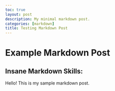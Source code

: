 ```yaml
---
toc: true
layout: post
description: My minimal markdown post.
categories: [markdown]
title: Testing Markdown Post
---
```

# Example Markdown Post

## Insane Markdown Skills:

Hello! This is my sample markdown post.